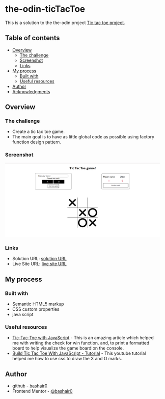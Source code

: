 # the-odin-ticTacToe

This is a solution to the the-odin project [Tic tac toe project](https://www.theodinproject.com/lessons/node-path-javascript-tic-tac-toe).

## Table of contents

- [Overview](#overview)
  - [The challenge](#the-challenge)
  - [Screenshot](#screenshot)
  - [Links](#links)
- [My process](#my-process)
  - [Built with](#built-with)
  - [Useful resources](#useful-resources)
- [Author](#author)
- [Acknowledgments](#acknowledgments)

## Overview

### The challenge

- Create a tic tac toe game.
- The main goal is to have as little global code as possible using factory function design pattern.

### Screenshot

![solution](./solution.png)

### Links

- Solution URL: [solution URL](https://github.com/bashair0/the-odin-ticTacToe)
- Live Site URL: [live site URL](https://bashair0.github.io/the-odin-ticTacToe/)

## My process

### Built with

- Semantic HTML5 markup
- CSS custom properties
- java script

### Useful resources

- [Tic-Tac-Toe with JavaScript](https://alialaa.com/blog/tic-tac-toe-js) - This is an amazing article which helped me with writing the check for win function. and, to print a formatted board to help visualize the game board on the console.
- [Build Tic Tac Toe With JavaScript - Tutorial](https://www.youtube.com/watch?v=Y-GkMjUZsmM) - This youtube tutorial helped me how to use css to draw the X and O marks.

## Author

- github - [bashair0](https://github.com/bashair0)
- Frontend Mentor - [@bashair0](https://www.frontendmentor.io/profile/bashair0)
